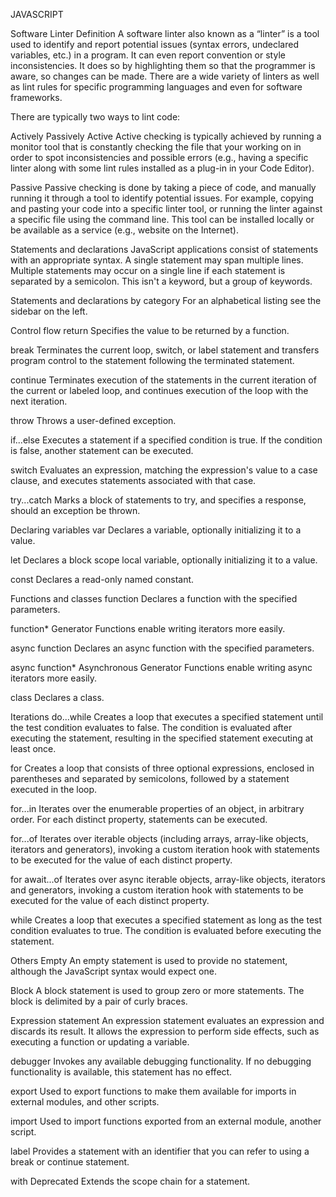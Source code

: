 JAVASCRIPT

Software Linter
Definition
A software linter also known as a “linter” is a tool used to identify and report potential issues (syntax errors, undeclared variables, etc.) in a program. It can even report convention or style inconsistencies. It does so by highlighting them so that the programmer is aware, so changes can be made. There are a wide variety of linters as well as lint rules for specific programming languages and even for software frameworks.

There are typically two ways to lint code:

Actively
Passively
Active
Active checking is typically achieved by running a monitor tool that is constantly checking the file that your working on in order to spot inconsistencies and possible errors (e.g., having a specific linter along with some lint rules installed as a plug-in in your Code Editor).

Passive
Passive checking is done by taking a piece of code, and manually running it through a tool to identify potential issues. For example, copying and pasting your code into a specific linter tool, or running the linter against a specific file using the command line. This tool can be installed locally or be available as a service (e.g., website on the Internet).

Statements and declarations
JavaScript applications consist of statements with an appropriate syntax. A single statement may span multiple lines. Multiple statements may occur on a single line if each statement is separated by a semicolon. This isn't a keyword, but a group of keywords.

Statements and declarations by category
For an alphabetical listing see the sidebar on the left.

Control flow
return
Specifies the value to be returned by a function.

break
Terminates the current loop, switch, or label statement and transfers program control to the statement following the terminated statement.

continue
Terminates execution of the statements in the current iteration of the current or labeled loop, and continues execution of the loop with the next iteration.

throw
Throws a user-defined exception.

if...else
Executes a statement if a specified condition is true. If the condition is false, another statement can be executed.

switch
Evaluates an expression, matching the expression's value to a case clause, and executes statements associated with that case.

try...catch
Marks a block of statements to try, and specifies a response, should an exception be thrown.

Declaring variables
var
Declares a variable, optionally initializing it to a value.

let
Declares a block scope local variable, optionally initializing it to a value.

const
Declares a read-only named constant.

Functions and classes
function
Declares a function with the specified parameters.

function*
Generator Functions enable writing iterators more easily.

async function
Declares an async function with the specified parameters.

async function*
Asynchronous Generator Functions enable writing async iterators more easily.

class
Declares a class.

Iterations
do...while
Creates a loop that executes a specified statement until the test condition evaluates to false. The condition is evaluated after executing the statement, resulting in the specified statement executing at least once.

for
Creates a loop that consists of three optional expressions, enclosed in parentheses and separated by semicolons, followed by a statement executed in the loop.

for...in
Iterates over the enumerable properties of an object, in arbitrary order. For each distinct property, statements can be executed.

for...of
Iterates over iterable objects (including arrays, array-like objects, iterators and generators), invoking a custom iteration hook with statements to be executed for the value of each distinct property.

for await...of
Iterates over async iterable objects, array-like objects, iterators and generators, invoking a custom iteration hook with statements to be executed for the value of each distinct property.

while
Creates a loop that executes a specified statement as long as the test condition evaluates to true. The condition is evaluated before executing the statement.

Others
Empty
An empty statement is used to provide no statement, although the JavaScript syntax would expect one.

Block
A block statement is used to group zero or more statements. The block is delimited by a pair of curly braces.

Expression statement
An expression statement evaluates an expression and discards its result. It allows the expression to perform side effects, such as executing a function or updating a variable.

debugger
Invokes any available debugging functionality. If no debugging functionality is available, this statement has no effect.

export
Used to export functions to make them available for imports in external modules, and other scripts.

import
Used to import functions exported from an external module, another script.

label
Provides a statement with an identifier that you can refer to using a break or continue statement.

with Deprecated
Extends the scope chain for a statement.
